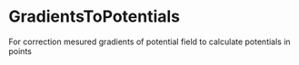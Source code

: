 # GradientsToPotentials
For correction mesured gradients of potential field to calculate potentials in points
